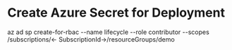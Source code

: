 # Create Azure Secret for Deployment

az ad sp create-for-rbac --name lifecycle --role contributor --scopes /subscriptions/<- SubscriptionId->/resourceGroups/demo


